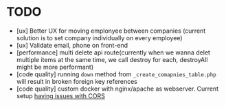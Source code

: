 # TODO
 - [ux] Better UX for moving emplonyee between companies (current solution is to set company individually on every employee)
 - [ux] Validate email, phone  on front-end
 - [performance] multi delete api route(currently when we wanna delet multiple items at the same time, we call destroy for each, destroyAll might be more performant)
 - [code quality] running `down` method from `_create_comapnies_table.php` will result in broken foreign key references
 - [code quality] custom docker with nginx/apache as webserver. Current setup [having issues with CORS](https://github.com/fruitcake/laravel-cors/issues/504#issuecomment-1233990808)


